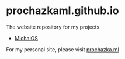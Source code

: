 # prochazkaml.github.io

The website repository for my projects.

- [MichalOS](./michalos/)

For my personal site, please visit [prochazka.ml](http://prochazka.ml)
